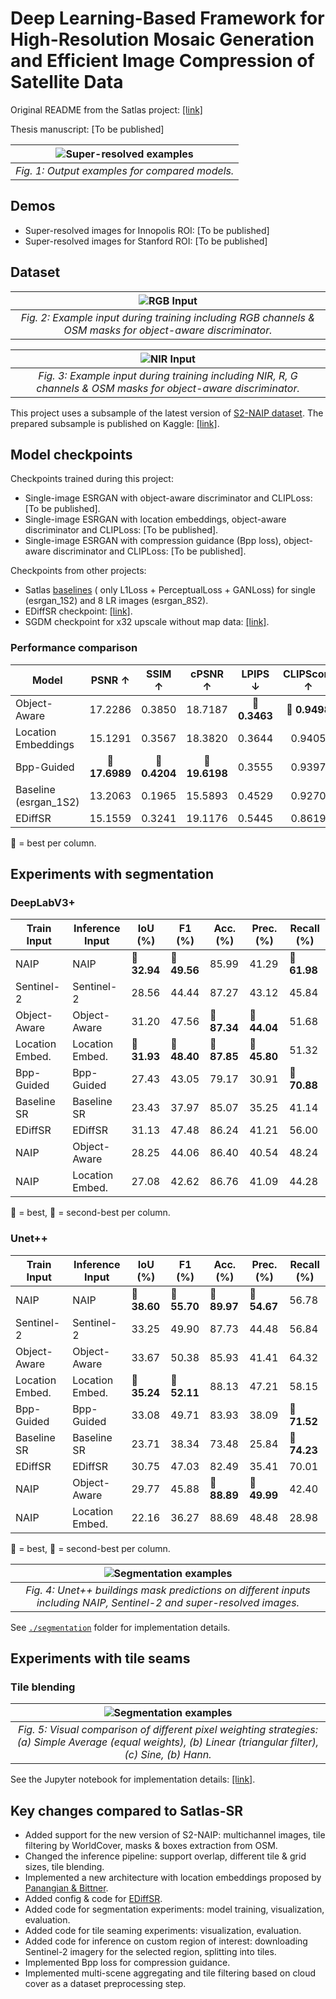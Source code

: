 # Deep Learning-Based Framework for High-Resolution Mosaic Generation and Efficient Image Compression of Satellite Data

Original README from the Satlas project: [[link]](satlas_README.md)

Thesis manuscript: [To be published]

| ![Super-resolved examples](segmentation/plots/inputs.png) |
|:---------------------------------------------------------:| 
|      *Fig. 1: Output examples for compared models.*       |

## Demos

- Super-resolved images for Innopolis ROI: [To be published]
- Super-resolved images for Stanford ROI: [To be published]

## Dataset

|                                  ![RGB Input](figures/new/rgb_input.png)                                   |
|:----------------------------------------------------------------------------------------------------------:| 
| *Fig. 2: Example input during training including RGB channels & OSM masks for object-aware discriminator.* |

|                                     ![NIR Input](figures/new/nir_input.png)                                      |
|:----------------------------------------------------------------------------------------------------------------:| 
| *Fig. 3: Example input during training including NIR, R, G channels & OSM masks for object-aware discriminator.* |

This project uses a subsample of the latest version
of [S2-NAIP dataset](https://huggingface.co/datasets/allenai/s2-naip).
The prepared subsample is published on
Kaggle: [[link]](https://www.kaggle.com/datasets/evgeniyivankin/s2-naip-5k-pairs-rgb-nir).

## Model checkpoints

Checkpoints trained during this project:

- Single-image ESRGAN with object-aware discriminator and CLIPLoss: [To be published].
- Single-image ESRGAN with location embeddings, object-aware discriminator and
  CLIPLoss: [To be published].
- Single-image ESRGAN with compression guidance (Bpp loss), object-aware discriminator and
  CLIPLoss: [To be published].

Checkpoints from other projects:

- Satlas [baselines](https://github.com/allenai/satlas-super-resolution?tab=readme-ov-file#esrgan) (
  only L1Loss + PerceptualLoss + GANLoss) for single (esrgan_1S2) and 8 LR images (esrgan_8S2).
- EDiffSR
  checkpoint: [[link]](https://github.com/XY-boy/EDiffSR/blob/main/experiments/sisr/ediffsr/180000_G.pth).
- SGDM checkpoint for x32 upscale without map
  data: [[link]](https://github.com/wwangcece/SGDM?tab=readme-ov-file#dnapretrained-models).

### Performance comparison

| Model                        | PSNR $\uparrow$         | SSIM $\uparrow$         | cPSNR $\uparrow$        | LPIPS $\downarrow$      | CLIPScore $\uparrow$   |
|------------------------------|:-----------------------:|:-----------------------:|:-----------------------:|:----------------------:|:----------------------:|
| Object-Aware                 |      17.2286            | 0.3850           |      18.7187            | 🥇 **0.3463**           | 🥇 **0.9498**           |
| Location Embeddings          |      15.1291            |      0.3567             |      18.3820            |      0.3644             |      0.9405             |
| Bpp-Guided                   | 🥇 **17.6989**           | 🥇 **0.4204**           | 🥇 **19.6198**           | 0.3555           |      0.9397             |
| Baseline (esrgan\_1S2)       |      13.2063            |      0.1965             |      15.5893            |      0.4529             |      0.9270             |
| EDiffSR                      |      15.1559            |      0.3241             | 19.1176           |      0.5445             |      0.8619             |

🥇 = best per column.

## Experiments with segmentation

### DeepLabV3+

| Train Input                                                                                                                    | Inference Input | IoU (%)                                         | F1 (%)                                          | Acc. (%)                                        | Prec. (%)                                       | Recall (%)                                      |
|--------------------------------------------------------------------------------------------------------------------------------|-----------------|-------------------------------------------------|-------------------------------------------------|-------------------------------------------------|-------------------------------------------------|-------------------------------------------------|
| NAIP                                                                                                                           | NAIP            | 🥇 **32.94**                                    | 🥇 **49.56**                                    | 85.99                                           | 41.29                                           | 🥈 **61.98**                                    |
| Sentinel-2                                                                                                                     | Sentinel-2      | 28.56                                           | 44.44                                           | 87.27                                           | 43.12                                           | 45.84                                           |
| Object-Aware                                                                                                                   | Object-Aware    | 31.20                                           | 47.56                                           | 🥈 **87.34**                                    | 🥈 **44.04**                                    | 51.68                                           |
| Location Embed.                                                                                                                | Location Embed. | 🥈 **31.93**                                    | 🥈 **48.40**                                    | 🥇 **87.85**                                    | 🥇 **45.80**                                    | 51.32                                           |
| Bpp-Guided                                                                                                                     | Bpp-Guided      | 27.43                                           | 43.05                                           | 79.17                                           | 30.91                                           | 🥇 **70.88**                                    |
| Baseline SR                                                                                                                    | Baseline SR     | 23.43                                           | 37.97                                           | 85.07                                           | 35.25                                           | 41.14                                           |
| EDiffSR                                                                                                                        | EDiffSR         | 31.13                                           | 47.48                                           | 86.24                                           | 41.21                                           | 56.00                                           |
| NAIP                                                                                                                           | Object-Aware    | 28.25                                           | 44.06                                           | 86.40                                           | 40.54                                           | 48.24                                           |
| NAIP                                                                                                                           | Location Embed. | 27.08                                           | 42.62                                           | 86.76                                           | 41.09                                           | 44.28                                           |

🥇 = best, 🥈 = second-best per column. 

### Unet++

| Train Input                                                                                                                    | Inference Input | IoU (%)                                         | F1 (%)                                          | Acc. (%)                                        | Prec. (%)                                       | Recall (%)                                      |
|--------------------------------------------------------------------------------------------------------------------------------|-----------------|-------------------------------------------------|-------------------------------------------------|-------------------------------------------------|-------------------------------------------------|-------------------------------------------------|
| NAIP                                                                                                                           | NAIP            | 🥇 **38.60**                                    | 🥇 **55.70**                                    | 🥇 **89.97**                                    | 🥇 **54.67**                                    | 56.78                                           |
| Sentinel-2                                                                                                                     | Sentinel-2      | 33.25                                           | 49.90                                           | 87.73                                           | 44.48                                           | 56.84                                           |
| Object-Aware                                                                                                                   | Object-Aware    | 33.67                                           | 50.38                                           | 85.93                                           | 41.41                                           | 64.32                                           |
| Location Embed.                                                                                                                | Location Embed. | 🥈 **35.24**                                    | 🥈 **52.11**                                    | 88.13                                           | 47.21                                           | 58.15                                           |
| Bpp-Guided                                                                                                                     | Bpp-Guided      | 33.08                                           | 49.71                                           | 83.93                                           | 38.09                                           | 🥈 **71.52**                                    |
| Baseline SR                                                                                                                    | Baseline SR     | 23.71                                           | 38.34                                           | 73.48                                           | 25.84                                           | 🥇 **74.23**                                    |
| EDiffSR                                                                                                                        | EDiffSR         | 30.75                                           | 47.03                                           | 82.49                                           | 35.41                                           | 70.01                                           |
| NAIP                                                                                                                           | Object-Aware    | 29.77                                           | 45.88                                           | 🥈 **88.89**                                    | 🥈 **49.99**                                    | 42.40                                           |
| NAIP                                                                                                                           | Location Embed. | 22.16                                           | 36.27                                           | 88.69                                           | 48.48                                           | 28.98                                           |

🥇 = best, 🥈 = second-best per column.

|                              ![Segmentation examples](segmentation/plots/upp_masks.png)                               |
|:---------------------------------------------------------------------------------------------------------------------:| 
| *Fig. 4: Unet++ buildings mask predictions on different inputs including NAIP, Sentinel-2 and super-resolved images.* |

See [`./segmentation`](segmentation) folder for implementation details.

## Experiments with tile seams

### Tile blending

|                                                   ![Segmentation examples](figures/new/tile_blending.png)                                                    |
|:------------------------------------------------------------------------------------------------------------------------------------------------------------:| 
| *Fig. 5: Visual comparison of different pixel weighting strategies: (a) Simple Average (equal weights), (b) Linear (triangular filter), (c) Sine, (b) Hann.* |

See the Jupyter notebook for implementation details: [[link]](notebooks/seaming_artifacts.ipynb).

## Key changes compared to Satlas-SR

- Added support for the new version of S2-NAIP: multichannel images, tile filtering by WorldCover,
  masks & boxes extraction from OSM.
- Changed the inference pipeline: support overlap, different tile & grid sizes, tile blending.
- Implemented a new architecture with location embeddings proposed
  by [Panangian & Bittner](https://arxiv.org/abs/2501.15847).
- Added config & code for [EDiffSR](https://github.com/XY-boy/EDiffSR/).
- Added code for segmentation experiments: model training, visualization, evaluation.
- Added code for tile seaming experiments: visualization, evaluation.
- Added code for inference on custom region of interest: downloading Sentinel-2 imagery for the
  selected region, splitting into tiles.
- Implemented Bpp loss for compression guidance.
- Implemented multi-scene aggregating and tile filtering based on cloud cover as a dataset
  preprocessing step.
